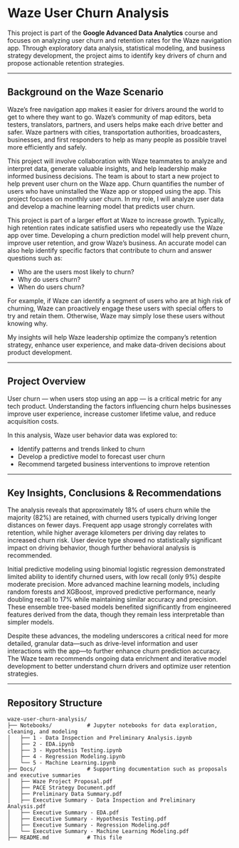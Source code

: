 
# Waze User Churn Analysis

This project is part of the **Google Advanced Data Analytics** course and focuses on analyzing user churn and retention rates for the Waze navigation app. Through exploratory data analysis, statistical modeling, and business strategy development, the project aims to identify key drivers of churn and propose actionable retention strategies.

---

## Background on the Waze Scenario
Waze’s free navigation app makes it easier for drivers around the world to get to where they want to go. Waze’s community of map editors, beta testers, translators, partners, and users helps make each drive better and safer. Waze partners with cities, transportation authorities, broadcasters, businesses, and first responders to help as many people as possible travel more efficiently and safely.

This project will involve collaboration with Waze teammates to analyze and interpret data, generate valuable insights, and help leadership make informed business decisions. The team is about to start a new project to help prevent user churn on the Waze app. Churn quantifies the number of users who have uninstalled the Waze app or stopped using the app. This project focuses on monthly user churn. In my role, I will analyze user data and develop a machine learning model that predicts user churn.

This project is part of a larger effort at Waze to increase growth. Typically, high retention rates indicate satisfied users who repeatedly use the Waze app over time. Developing a churn prediction model will help prevent churn, improve user retention, and grow Waze’s business. An accurate model can also help identify specific factors that contribute to churn and answer questions such as:

- Who are the users most likely to churn?
- Why do users churn?
- When do users churn?

For example, if Waze can identify a segment of users who are at high risk of churning, Waze can proactively engage these users with special offers to try and retain them. Otherwise, Waze may simply lose these users without knowing why.

My insights will help Waze leadership optimize the company’s retention strategy, enhance user experience, and make data-driven decisions about product development.

---

## Project Overview

User churn — when users stop using an app — is a critical metric for any tech product. Understanding the factors influencing churn helps businesses improve user experience, increase customer lifetime value, and reduce acquisition costs.

In this analysis, Waze user behavior data was explored to:

- Identify patterns and trends linked to churn
- Develop a predictive model to forecast user churn
- Recommend targeted business interventions to improve retention

---

## Key Insights, Conclusions & Recommendations

The analysis reveals that approximately 18% of users churn while the majority (82%) are retained, with churned users typically driving longer distances on fewer days. Frequent app usage strongly correlates with retention, while higher average kilometers per driving day relates to increased churn risk. User device type showed no statistically significant impact on driving behavior, though further behavioral analysis is recommended.

Initial predictive modeling using binomial logistic regression demonstrated limited ability to identify churned users, with low recall (only 9%) despite moderate precision. More advanced machine learning models, including random forests and XGBoost, improved predictive performance, nearly doubling recall to 17% while maintaining similar accuracy and precision. These ensemble tree-based models benefited significantly from engineered features derived from the data, though they remain less interpretable than simpler models.

Despite these advances, the modeling underscores a critical need for more detailed, granular data—such as drive-level information and user interactions with the app—to further enhance churn prediction accuracy. The Waze team recommends ongoing data enrichment and iterative model development to better understand churn drivers and optimize user retention strategies.

---

## Repository Structure

```plaintext
waze-user-churn-analysis/
├── Notebooks/           # Jupyter notebooks for data exploration, cleaning, and modeling
│   ├── 1 - Data Inspection and Preliminary Analysis.ipynb
│   ├── 2 - EDA.ipynb
│   ├── 3 - Hypothesis Testing.ipynb
│   ├── 4 - Regression Modeling.ipynb
│   └── 5 - Machine Learning.ipynb
├── Docs/                # Supporting documentation such as proposals and executive summaries
│   ├── Waze Project Proposal.pdf
│   ├── PACE Strategy Document.pdf
│   ├── Preliminary Data Summary.pdf
│   ├── Executive Summary - Data Inspection and Preliminary Analysis.pdf
│   ├── Executive Summary - EDA.pdf
│   ├── Executive Summary - Hypothesis Testing.pdf
│   ├── Executive Summary - Regression Modeling.pdf
│   └── Executive Summary - Machine Learning Modeling.pdf
├── README.md            # This file
